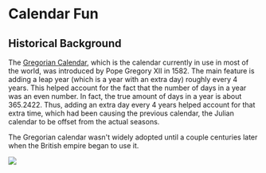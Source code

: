 # Calendar Fun 

## Historical Background

The [Gregorian Calendar](https://en.wikipedia.org/wiki/Gregorian_calendar), which is the calendar currently in use in most of the world, was introduced by Pope Gregory XII in 1582. The main feature is adding a leap year (which is a year with an extra day) roughly every 4 years. This helped account for the fact that the number of days in a year was an even number. In fact, the true amount of days in a year is about 365.2422. Thus, adding an extra day every 4 years helped account for that extra time, which had been causing the previous calendar, the Julian calendar to be offset from the actual seasons.

The Gregorian calendar wasn't widely adopted until a couple centuries later when the British empire began to use it.

![](https://upload.wikimedia.org/wikipedia/commons/5/52/Pope_Gregory_XIII_portrait.jpg)
